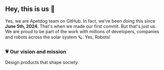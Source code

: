 ## Hey, this is us 👋

Yes, we are Apetdog team on GitHub. In fact, we’ve been doing this since **June 5th, 2024**. That's when we made our first commit. But that's just us. We are proud  to be part of the work with millions of developers, companies and robots across the solar system 🪐. Yes, Robots!

### 💗 Our vision and mission

Design products that shape society.

